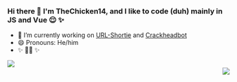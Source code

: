 ### Hi there 👋 I'm TheChicken14, and I like to code (duh) mainly in JS and Vue 😌 ✨ 

- 🔭 I’m currently working on [URL-Shortie](https://github.com/TheChicken14/URL-Shortie) and [Crackheadbot](https://github.com/TheChicken14/Crackheadbot)
- 😄 Pronouns: He/him
- ✨ 🏳️‍🌈 ✨  

<p>
  <img align="left" src="https://github-readme-stats.vercel.app/api?username=thechicken14"></img>
  <br />
 <img align="right" src="https://github-readme-stats.vercel.app/api/top-langs/?username=thechicken14"></img>
<p>
